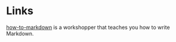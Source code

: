 # Links
[how-to-markdown] is a workshopper that teaches you how to write Markdown.

[how-to-markdown]:git.io/how-to-markdown